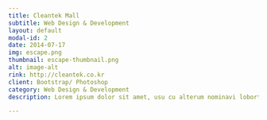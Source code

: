 ```yaml
---
title: Cleantek Mall
subtitle: Web Design & Development
layout: default
modal-id: 2
date: 2014-07-17
img: escape.png
thumbnail: escape-thumbnail.png
alt: image-alt
rink: http://cleantek.co.kr
client: Bootstrap/ Photoshop
category: Web Design & Development
description: Lorem ipsum dolor sit amet, usu cu alterum nominavi lobortis. At duo novum diceret. Tantas apeirian vix et, usu sanctus postulant inciderint ut, populo diceret necessitatibus in vim. Cu eum dicam feugiat noluisse.

---
```

